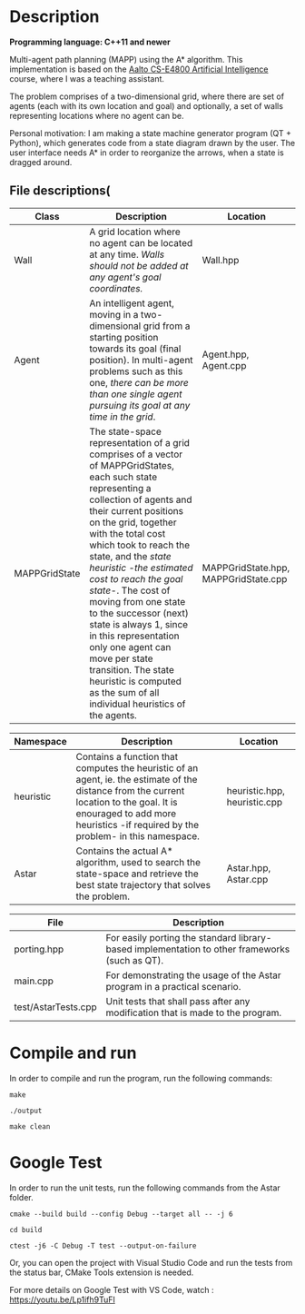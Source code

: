 # Description
**Programming language: C++11 and newer**

Multi-agent path planning (MAPP) using the A* algorithm. This implementation is based on the [Aalto CS-E4800 Artificial Intelligence](https://mycourses.aalto.fi/course/view.php?id=24364) course, where I was a teaching assistant.

The problem comprises of a two-dimensional grid, where there are set of agents (each with its own location and goal) and optionally, a set of walls representing locations where no agent can be.

Personal motivation: I am making a state machine generator program (QT + Python), which generates code from a state diagram drawn by the user. The user interface needs A* in order to reorganize the arrows, when a state is dragged around.

## File descriptions(
| Class            | Description                                                                          | Location  |
| ---------------- | ------------------------------------------------------------------------------------ |-----------|
| Wall             | A grid location where no agent can be located at any time. _Walls should not be added at any agent's goal coordinates._                            | Wall.hpp  |
| Agent            | An intelligent agent, moving in a two-dimensional grid from a starting position towards its goal (final position). In multi-agent problems such as this one, _there can be more than one single agent pursuing its goal at any time in the grid_.| Agent.hpp, Agent.cpp |
| MAPPGridState    | The state-space representation of a grid comprises of a vector of MAPPGridStates, each such state representing a collection of agents and their current positions on the grid, together with the total cost which took to reach the state, and the _state heuristic -the estimated cost to reach the goal state-_. The cost of moving from one state to the successor (next) state is always 1, since in this representation only one agent can move per state transition. The state heuristic is computed as the sum of all individual heuristics of the agents. | MAPPGridState.hpp, MAPPGridState.cpp |

| Namespace        | Description                                                                          | Location  |
| ---------------- | ------------------------------------------------------------------------------------ |-----------|
| heuristic        | Contains a function that computes the heuristic of an agent, ie. the estimate of the distance from the current location to the goal. It is enouraged to add more heuristics -if required by the problem- in this namespace. | heuristic.hpp, heuristic.cpp |
| Astar            | Contains the actual A* algorithm, used to search the state-space and retrieve the best state trajectory that solves the problem. | Astar.hpp, Astar.cpp |

| File             | Description                                                                          |
| ---------------- | ------------------------------------------------------------------------------------ |
| porting.hpp      | For easily porting the standard library-based implementation to other frameworks (such as QT). |
| main.cpp         | For demonstrating the usage of the Astar program in a practical scenario. |
| test/AstarTests.cpp         | Unit tests that shall pass after any modification that is made to the program. |

# Compile and run
In order to compile and run the program, run the following commands:

```make```

```./output```

```make clean```

# Google Test
In order to run the unit tests, run the following commands from the Astar folder.

```cmake --build build --config Debug --target all -- -j 6```

```cd build```

```ctest -j6 -C Debug -T test --output-on-failure```

Or, you can open the project with Visual Studio Code and run the tests from the status bar, CMake Tools extension is needed.

For more details on Google Test with VS Code, watch : https://youtu.be/Lp1ifh9TuFI
